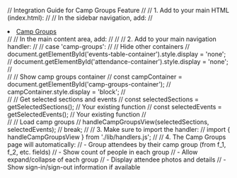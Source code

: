 // Integration Guide for Camp Groups Feature
// 
// 1. Add to your main HTML (index.html):
// 
// In the sidebar navigation, add:
// <li><a href="#" data-view="camp-groups"><i class="fas fa-users"></i> Camp Groups</a></li>
//
// In the main content area, add:
// <div id="camp-groups-container" style="display: none;">
//     <!-- Camp groups will be rendered here -->
// </div>
//
// 2. Add to your main navigation handler:
//
// case 'camp-groups':
//     // Hide other containers
//     document.getElementById('events-table-container').style.display = 'none';
//     document.getElementById('attendance-container').style.display = 'none';
//     
//     // Show camp groups container
//     const campContainer = document.getElementById('camp-groups-container');
//     campContainer.style.display = 'block';
//     
//     // Get selected sections and events
//     const selectedSections = getSelectedSections(); // Your existing function
//     const selectedEvents = getSelectedEvents(); // Your existing function
//     
//     // Load camp groups
//     handleCampGroupsView(selectedSections, selectedEvents);
//     break;
//
// 3. Make sure to import the handler:
// import { handleCampGroupsView } from './lib/handlers.js';
//
// 4. The Camp Groups page will automatically:
//    - Group attendees by their camp group (from f_1, f_2, etc. fields)
//    - Show count of people in each group
//    - Allow expand/collapse of each group
//    - Display attendee photos and details
//    - Show sign-in/sign-out information if available